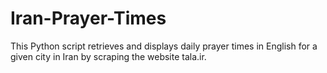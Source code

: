 # Iran-Prayer-Times
This Python script retrieves and displays daily prayer times in English for a given city in Iran by scraping the website tala.ir.
